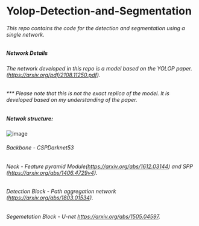 # Yolop-Detection-and-Segmentation
###### This repo contains the code for the detection and segmentation using a single network.
##### Network Details
###### The network developed in this repo is a model based on the YOLOP paper. (https://arxiv.org/pdf/2108.11250.pdf).  
###### *** Please note that this is not the exact replica of the model. It is developed based on my understanding of the paper.
##### Netwok structure:
![image](https://user-images.githubusercontent.com/73269696/180720374-bb42f26e-3bfc-4116-9299-d0f09cbcb7bd.png)

###### Backbone - CSPDarknet53 
###### Neck - Feature pyramid Module(https://arxiv.org/abs/1612.03144) and SPP (https://arxiv.org/abs/1406.4729v4). 
###### Detection Block - Path aggregation network (https://arxiv.org/abs/1803.01534). 
###### Segemetation Block - U-net https://arxiv.org/abs/1505.04597. 


